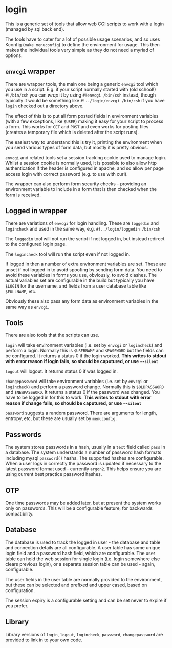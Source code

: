 # login

This is a generic set of tools that allow web CGI scripts to work with a login (managed by sql back end).

The tools have to cater for a lot of possible usage scenarios, and so uses Kconfig (`make menuconfig`) to define the environment for usage. This then makes the individual tools very simple as they do not need a myriad of options.

## `envcgi` wrapper

There are wrapper tools, the main one being a generic `envcgi` tool which you use in a script. E.g. if your script normally started with (old school!) `#!/bin/csh` you can *wrap* it by using `#!envcgi /bin/csh` instead, though typically it would be something like `#!../login/envcgi /bin/csh` if you have `login` checked out a directory above.

The effect of this is to put all form posted fields in environment variables (with a few exceptions, like `$USER`) making it easy for your script to process a form. This works for `GET` and `POST` and even works for posting files (creates a temporary file which is deleted after the script runs).

The easiest way to understand this is try it, printing the environment when you send various types of form data, but mostly it is pretty obvious.

`envcgi` and related tools set a session tracking cookie used to manage login. Whilst a session cookie is normally used, it is possible to also allow http authentication if the header is configured in apache, and so allow per page access login with correct password (e.g. to use with curl).

The wrapper can also perform form security checks - providing an environment variable to include in a form that is then checked when the form is received.

## Logged in wrapper

There are variations of `envcgi` for login handling. These are `loggedin` and `logincheck` and used in the same way, e.g. `#!../login/loggedin /bin/csh`

The `loggedin` tool will not run the script if not logged in, but instead redirect to the configured login page.

The `logincheck` tool will run the script even if not logged in.

If logged in then a number of extra environment variables are set. These are unset if not logged in to avoid spoofing by sending form data. You need to avoid these variables in forms you use, obviously, to avoid clashes. The actual variables set are configurable in the build but typically you have `$LOGIN` for the username, and fields from a user database table like `$FULLNAME`, etc.

Obviously these also pass any form data as environment variables in the same way as `envcgi`.

## Tools

There are also tools that the scripts can use.

`login` will take environment variables (i.e. set by `envcgi` or `logincheck`) and perform a login. Normally this is `$USERNAME` and `$PASSWORD` but the fields can be configured. It returns a status 0 if the login worked. **This writes to stdout with error reason if login fails, so should be caputured, or use `--silent`**

`logout` will logout. It returns status 0 if was logged in.

`changepassword` will take environment variables (i.e. set by `envcgi` or `logincheck`) and perform a password change. Normally this is `$OLDPASSWORD` and `$NEWPASSWORD`. It returns a status 0 if the password was changed. You have to be logged in for this to work. **This writes to stdout with error reason if change fails, so should be caputured, or use `--silent`**

`password` suggests a random password. There are arguments for length, entropy, etc, but these are usually set by `menuconfig`.

## Passwords

The system stores passwords in a hash, usually in a `text` field called `pass` in a database. The system understands a number of password hash formats including mysql `password()` hashs. The supported hashes are configurable. When a user logs in correctly the password is updated if necessary to the latest password format used - currently `argon2`. This helps ensure you are using current best practice password hashes.

## OTP

One time passwords may be added later, but at present the system works only on passwords. This will be a configurable feature, for backwards compatibility.

## Database

The database is used to track the logged in user - the database and table and connection details are all configurable. A user table has some unique login field and a password hash field, which are configurable. The user table can hold the web session for single login (i.e. login somewhere else clears previous login), or a separate session table can be used - again, configurable.

The user fields in the user table are normally provided to the environment, but these can be selected and prefixed and upper cased, based on configuration.

The session expiry is a configurable setting and can be set never to expire if you prefer.

## Library

Library versions of `login`, `logout`, `logincheck`, `password`, `changepassword` are provided to link in to your own code.
